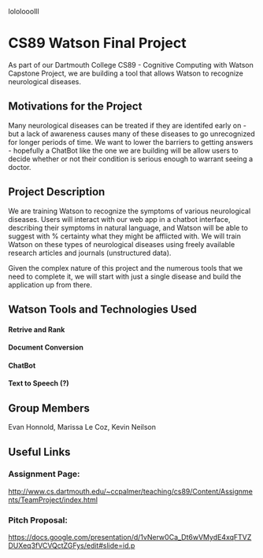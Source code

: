 lololooolll

# CS89 Watson Final Project
As part of our Dartmouth College CS89 - Cognitive Computing with Watson Capstone Project, we are building a tool that allows Watson to recognize neurological diseases.

## Motivations for the Project
Many neurological diseases can be treated if they are identifed early on - but a lack of awareness causes many of these diseases to go unrecognized for longer periods of time. We want to lower the barriers to getting answers - hopefully a ChatBot like the one we are building will be allow users to decide whether or not their condition is serious enough to warrant seeing a doctor. 

## Project Description
We are training Watson to recognize the symptoms of various neurological diseases. Users will interact with our web app in a chatbot interface, describing their symptoms in natural language, and Watson will be able to suggest with % certainty what they might be afflicted with. We will train Watson on these types of neurological diseases using freely available research articles and journals (unstructured data).

Given the complex nature of this project and the numerous tools that we need to complete it, we will start with just a single disease and build the application up from there. 

## Watson Tools and Technologies Used
#### Retrive and Rank
#### Document Conversion
#### ChatBot
#### Text to Speech (?)

## Group Members
Evan Honnold, Marissa Le Coz, Kevin Neilson

## Useful Links
### Assignment Page:
http://www.cs.dartmouth.edu/~ccpalmer/teaching/cs89/Content/Assignments/TeamProject/index.html

### Pitch Proposal:
https://docs.google.com/presentation/d/1vNerw0Ca_Dt6wVMydE4xqFTVZDUXeq3fVCVQctZGFys/edit#slide=id.p

